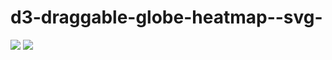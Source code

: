 # d3-draggable-globe-heatmap--svg-
<img src="https://cdn.rawgit.com/JingqiL/d3-draggable-globe-heatmap--svg-/6ec0bb3d/rotate_done/draggable%20globe.png">

<img src= "https://cdn.rawgit.com/JingqiL/d3-draggable-globe-heatmap--svg-/08c5abf2/rotate_done/Screen%20Shot%202018-04-25%20at%206.46.03%20PM.png">

